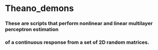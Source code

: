 # Theano_demons
### These are scripts that perform nonlinear and linear multilayer perceptron estimation
### of a continuous response from a set of 2D random matrices.
